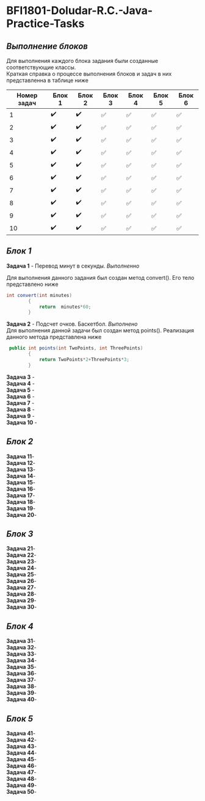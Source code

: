 # BFI1801-Doludar-R.C.-Java-Practice-Tasks

___Выполнение блоков___  
-
Для выполнения каждого блока задания были созданные соответствующие классы.  
Краткая справка о процессе выполнения блоков и задач в них представленна в таблице ниже

|Номер задач|      Блок 1      |      Блок 2      |      Блок 3      |      Блок 4      |      Блок 5      |      Блок 6      |
|-----------|------------------|------------------|------------------|------------------|------------------|------------------|
|   1       |:heavy_check_mark:|:heavy_check_mark:|:white_check_mark:|:white_check_mark:|:white_check_mark:|:white_check_mark:|
|   2       |:heavy_check_mark:|:heavy_check_mark:|:white_check_mark:|:white_check_mark:|:white_check_mark:|:white_check_mark:|
|   3       |:heavy_check_mark:|:heavy_check_mark:|:white_check_mark:|:white_check_mark:|:white_check_mark:|:white_check_mark:|
|   4       |:heavy_check_mark:|:heavy_check_mark:|:white_check_mark:|:white_check_mark:|:white_check_mark:|:white_check_mark:|
|   5       |:heavy_check_mark:|:heavy_check_mark:|:white_check_mark:|:white_check_mark:|:white_check_mark:|:white_check_mark:|
|   6       |:heavy_check_mark:|:heavy_check_mark:|:white_check_mark:|:white_check_mark:|:white_check_mark:|:white_check_mark:|
|   7       |:heavy_check_mark:|:heavy_check_mark:|:white_check_mark:|:white_check_mark:|:white_check_mark:|:white_check_mark:|
|   8       |:heavy_check_mark:|:heavy_check_mark:|:white_check_mark:|:white_check_mark:|:white_check_mark:|:white_check_mark:|
|   9       |:heavy_check_mark:|:heavy_check_mark:|:white_check_mark:|:white_check_mark:|:white_check_mark:|:white_check_mark:|
|   10      |:heavy_check_mark:|:heavy_check_mark:|:white_check_mark:|:white_check_mark:|:white_check_mark:|:white_check_mark:|

___Блок 1___
-

__Задача 1__ - Перевод минут в секунды. _Выполненно_

Для выполнения данного задания был создан метод convert(). Его тело представлено ниже
```java
int convert(int minutes)
        {
            return  minutes*60;
        } 
```
__Задача 2__ - Подсчет очков. Баскетбол. _Выполнено_  
Для выполнения данной задачи был создан метод points(). Реализация данного метода представлена ниже
```java
 public int points(int TwoPoints, int ThreePoints)
        {
            return TwoPoints*2+ThreePoints*3;
        }
```
__Задача 3__ -  
__Задача 4__ -  
__Задача 5__ -  
__Задача 6__ -  
__Задача 7__ -  
__Задача 8__ -  
__Задача 9__ -  
__Задача 10__ -  

___Блок 2___
-

__Задача 11__-  
__Задача 12__-  
__Задача 13__-  
__Задача 14__-  
__Задача 15__-  
__Задача 16__-  
__Задача 17__-  
__Задача 18__-  
__Задача 19__-  
__Задача 20__-  

___Блок 3___
-

__Задача 21__-  
__Задача 22__-  
__Задача 23__-  
__Задача 24__-  
__Задача 25__-  
__Задача 26__-  
__Задача 27__-  
__Задача 28__-  
__Задача 29__-  
__Задача 30__-  

___Блок 4___
-

__Задача 31__-  
__Задача 32__-  
__Задача 33__-  
__Задача 34__-  
__Задача 35__-  
__Задача 36__-  
__Задача 37__-  
__Задача 38__-  
__Задача 39__-  
__Задача 40__-  

___Блок 5___
-
__Задача 41__-  
__Задача 42__-  
__Задача 43__-  
__Задача 44__-  
__Задача 45__-  
__Задача 46__-  
__Задача 47__-  
__Задача 48__-  
__Задача 49__-  
__Задача 50__-  
